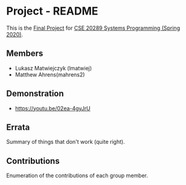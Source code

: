 # Project - README

This is the [Final Project] for [CSE 20289 Systems Programming (Spring 2020)].

## Members

- Lukasz Matwiejczyk (lmatwiej)
- Matthew Ahrens(mahrens2)

## Demonstration

- [ https://youtu.be/02ea-4gyJrU ]()

## Errata

Summary of things that don't work (quite right).

## Contributions

Enumeration of the contributions of each group member.

[Final Project]: https://www3.nd.edu/~pbui/teaching/cse.20289.sp20/project.html
[CSE 20289 Systems Programming (Spring 2020)]: https://www3.nd.edu/~pbui/teaching/cse.20289.sp20/
